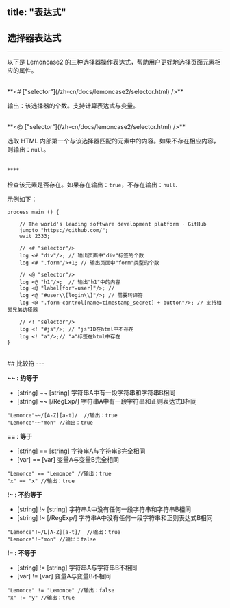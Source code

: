 title: "表达式"
---

## 选择器表达式
---
以下是 Lemoncase2 的三种选择器操作表达式，帮助用户更好地选择页面元素相应的属性。

<br/>
<span class="alert alert-warning">**<# ["selector"](/zh-cn/docs/lemoncase2/selector.html) />** </span>

输出：该选择器的个数。支持计算表达式与变量。

<br/>
<span class="alert alert-warning">**<@ ["selector"](/zh-cn/docs/lemoncase2/selector.html) />** </span>

选取 HTML 内部第一个与该选择器匹配的元素中的内容。如果不存在相应内容，则输出：`null`。

<br/>
<span class="alert alert-warning">**<! ["selector"](/zh-cn/docs/lemoncase2/selector.html) />** </span>

检查该元素是否存在。如果存在输出：`true`，不存在输出：`null`.

示例如下：

```
process main () {

	// The world's leading software development platform · GitHub
	jumpto "https://github.com/";
	wait 2333;
	
	// <# "selector"/>
	log <# "div"/>; // 输出页面中"div"标签的个数
	log <# ".form"/>+1; // 输出页面中"form"类型的个数
	
	// <@ "selector"/>
	log <@ "h1"/>;  // 输出"h1"中的内容
	log <@ "label[for*=user]"/>; //
	log <@ "#user\\[login\\]"/>; // 需要转译符
	log <@ ".form-control[name=timestamp_secret] + button"/>; // 支持相邻兄弟选择器
	
	// <! "selector"/>
	log <! "#js"/>; // "js"ID在html中不存在
	log <! "a"/>;// "a"标签在html中存在
}
```

<br>
## 比较符
---

**~~ : 约等于**

- [string] ~~ [string] 字符串A中有一段字符串和字符串B相同<br>
- [string] ~~ [/RegExp/] 字符串A中有一段字符串和正则表达式B相同<br>

`"Lemonce"~~/[A-Z][a-t]/  //输出：true`<br>
`"Lemonce"~~"mon" //输出：true`

**== : 等于**

- [string] == [string] 字符串A与字符串B完全相同<br>
- [var] == [var] 变量A与变量B完全相同<br>

`"Lemonce" == "Lemonce" //输出：true`<br>
`"x" == "x" //输出：true`

**!~ : 不约等于**

- [string] !~ [string] 字符串A中没有任何一段字符串和字符串B相同<br>
- [string] !~ [/RegExp/] 字符串A中没有任何一段字符串和正则表达式B相同<br>

`"Lemonce"!~/L[A-Z][a-t]/  //输出：true`<br>
`"Lemonce"!~"mon" //输出：false`

**!= : 不等于**

- [string] != [string] 字符串A与字符串B不相同<br>
- [var] != [var] 变量A与变量B不相同<br>

`"Lemonce" != "Lemonce" //输出：false`<br>
`"x" != "y" //输出：true`



